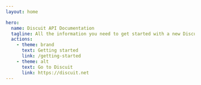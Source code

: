```yaml
---
layout: home

hero:
  name: Discuit API Documentation
  tagline: All the information you need to get started with a new Discuit project!
  actions:
    - theme: brand
      text: Getting started
      link: /getting-started
    - theme: alt
      text: Go to Discuit
      link: https://discuit.net
---
```

